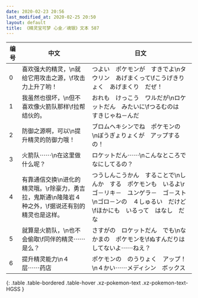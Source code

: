 ```yaml
---
date: 2020-02-23 20:56
last_modified_at: 2020-02-25 20:50
layout: default
title: 《精灵宝可梦 心金／魂银》文本 587
---
```

| 编号 | 中文 | 日文 |
| ---- | ---- | ---- |
| 0 | 喜欢强大的精灵，\n就给它用攻击之源，\f攻击力上升了哟！ | つよい　ポケモンが　すきでよ\nタウリン　あげまくって\fこうげきりょく　あげまくり　だぜ！ |
| 1 | 我虽然也很坏，\n但不喜欢像火箭队那样\f拉帮结伙的。 | おれも　けっこう　ワルだが\nロケットだん　みたいに\fつるむのは　すきじゃね－んだ |
| 2 | 防御之源啊，可以\n提升精灵的防御力哦！ | ブロムヘキシンでね　ポケモンの　\nぼうぎょりょくが　アップするの！ |
| 3 | 火箭队⋯⋯\n在这里做什么呢？ | ロケットだん⋯⋯\nこんなところで　なにしてるの？ |
| 4 | 有靠通信交换\n进化的精灵哦。\r除豪力，勇吉拉，鬼斯通\n隆隆岩４种之外，\f据说还有别的精灵也是这样。 | つうしんこうかん　することで\nしんか　する　ポケモンも　いるよ\rゴ－リキ－　ユンゲラ－　ゴ－スト\nゴロ－ンの　４しゅるい　だけど\fほかにも　いるって　はなし　だな |
| 5 | 就算是火箭队，\n也不会偷取\f同伴的精灵⋯⋯是么？ | さすがの　ロケットだん　でも\nなかまの　ポケモンを\fぬすんだりは　してないよ⋯⋯ねえ？ |
| 6 | 提升精灵能力\n４层⋯⋯药店 | ポケモンの　のうりょく　アップ！\n４かい⋯⋯メディシン　ボックス |
{: .table .table-bordered .table-hover .xz-pokemon-text .xz-pokemon-text-HGSS }